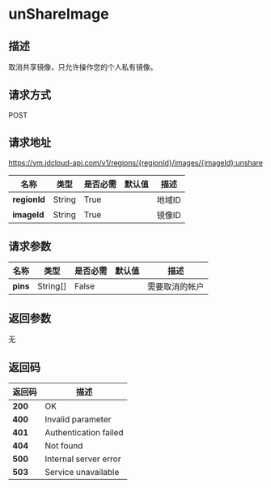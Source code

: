 # unShareImage


## 描述
取消共享镜像，只允许操作您的个人私有镜像。


## 请求方式
POST

## 请求地址
https://vm.jdcloud-api.com/v1/regions/{regionId}/images/{imageId}:unshare

|名称|类型|是否必需|默认值|描述|
|---|---|---|---|---|
|**regionId**|String|True| |地域ID|
|**imageId**|String|True| |镜像ID|

## 请求参数
|名称|类型|是否必需|默认值|描述|
|---|---|---|---|---|
|**pins**|String[]|False| |需要取消的帐户|


## 返回参数
无


## 返回码
|返回码|描述|
|---|---|
|**200**|OK|
|**400**|Invalid parameter|
|**401**|Authentication failed|
|**404**|Not found|
|**500**|Internal server error|
|**503**|Service unavailable|
